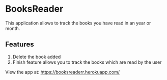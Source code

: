 # BooksReader
This application allows to track the books you have read in an year or month.

## Features
1. Delete the book added
2. Finish feature allows you to track the books which are read by the user

View the app at: https://booksreaderr.herokuapp.com/
